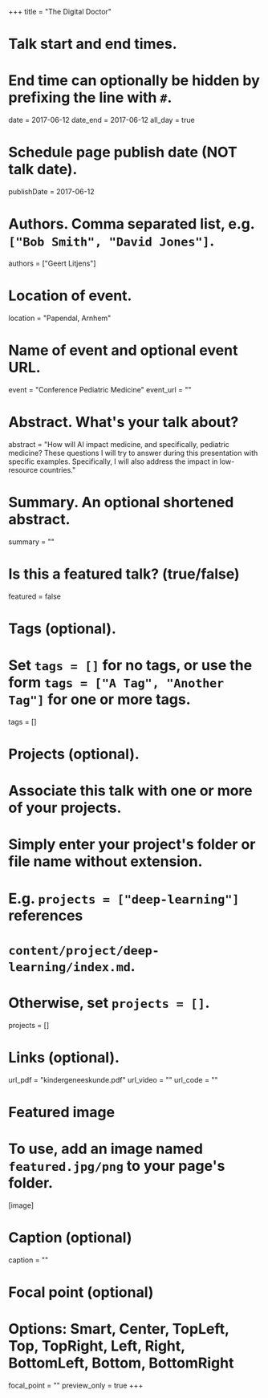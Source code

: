 +++
title = "The Digital Doctor"

# Talk start and end times.
#   End time can optionally be hidden by prefixing the line with `#`.
date = 2017-06-12
date_end = 2017-06-12
all_day = true

# Schedule page publish date (NOT talk date).
publishDate = 2017-06-12

# Authors. Comma separated list, e.g. `["Bob Smith", "David Jones"]`.
authors = ["Geert Litjens"]

# Location of event.
location = "Papendal, Arnhem"

# Name of event and optional event URL.
event = "Conference Pediatric Medicine"
event_url = ""

# Abstract. What's your talk about?
abstract = "How will AI impact medicine, and specifically, pediatric medicine? These questions I will try to answer during this presentation with specific examples. Specifically, I will also address the impact in low-resource countries."

# Summary. An optional shortened abstract.
summary = ""

# Is this a featured talk? (true/false)
featured = false

# Tags (optional).
#   Set `tags = []` for no tags, or use the form `tags = ["A Tag", "Another Tag"]` for one or more tags.
tags = []

# Projects (optional).
#   Associate this talk with one or more of your projects.
#   Simply enter your project's folder or file name without extension.
#   E.g. `projects = ["deep-learning"]` references 
#   `content/project/deep-learning/index.md`.
#   Otherwise, set `projects = []`.
projects = []

# Links (optional).
url_pdf = "kindergeneeskunde.pdf"
url_video = ""
url_code = ""

# Featured image
# To use, add an image named `featured.jpg/png` to your page's folder. 
[image]
  # Caption (optional)
  caption = ""

  # Focal point (optional)
  # Options: Smart, Center, TopLeft, Top, TopRight, Left, Right, BottomLeft, Bottom, BottomRight
  focal_point = ""
  preview_only = true
+++
